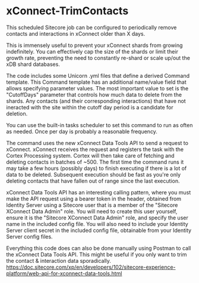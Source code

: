 # xConnect-TrimContacts
This scheduled Sitecore job can be configured to periodically remove contacts and interactions in xConnect older than X days.

This is immensely useful to prevent your xConnect shards from growing indefinitely. You can effectively cap the size of the shards or limit their growth rate, preventing the need to constantly re-shard or scale up/out the xDB shard databases.

The code includes some Unicorn .yml files that define a derived Command template. This Command template has an additional name/value field that allows specifying parameter values. The most important value to set is the "CutoffDays" parameter that controls how much data to delete from the shards. Any contacts (and their corresponding interactions) that have not ineracted with the site within the cutoff day period is a candidate for deletion.

You can use the built-in tasks scheduler to set this command to run as often as needed. Once per day is probably a reasonable frequency.

The command uses the new xConnect Data Tools API to send a request to xConnect. xConnect receives the request and registers the task with the Cortex Processing system. Cortex will then take care of fetching and deleting contacts in batches of ~500. The first time the command runs it may take a few hours (possibly days) to finish executing if there is a lot of data to be deleted. Subsequent execution should be fast as you're only deleting contacts that have fallen out of range since the last execution.

xConnect Data Tools API has an interesting calling pattern, where you must make the API request using a bearer token in the header, obtained from Identity Server using a Sitecore user that is a member of the "Sitecore XConnect Data Admin" role. You will need to create this user yourself, ensure it is the "Sitecore XConnect Data Admin" role, and specify the user name in the included config file. You will also need to include your Identity Server client secret in the included config file, obtainable from your Identity Server config files.

Everything this code does can also be done manually using Postman to call the xConnect Data Tools API. This might be useful if you only want to trim the contact & interaction data sporadically.
https://doc.sitecore.com/xp/en/developers/102/sitecore-experience-platform/web-api-for-xconnect-data-tools.html
